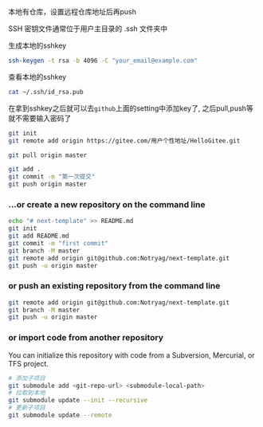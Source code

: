 本地有仓库，设置远程仓库地址后再push


SSH 密钥文件通常位于用户主目录的 .ssh 文件夹中

生成本地的sshkey
```bash
ssh-keygen -t rsa -b 4096 -C "your_email@example.com"
```

查看本地的sshkey
```bash
cat ~/.ssh/id_rsa.pub
```

在拿到sshkey之后就可以去`github`上面的setting中添加key了, 之后pull,push等就不需要输入密码了

```bash
git init 
git remote add origin https://gitee.com/用户个性地址/HelloGitee.git

git pull origin master

git add .
git commit -m "第一次提交"
git push origin master
```

### …or create a new repository on the command line
```bash
echo "# next-template" >> README.md
git init
git add README.md
git commit -m "first commit"
git branch -M master
git remote add origin git@github.com:Notryag/next-template.git
git push -u origin master
```
### or push an existing repository from the command line
```bash
git remote add origin git@github.com:Notryag/next-template.git
git branch -M master
git push -u origin master
```

### or import code from another repository
You can initialize this repository with code from a Subversion, Mercurial, or TFS project.


```bash
# 添加子项目
git submodule add <git-repo-url> <submodule-local-path>
# 拉取到本地
git submodule update --init --recursive
# 更新子项目
git submodule update --remote
```

